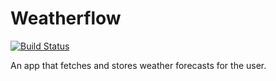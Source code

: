 # Weatherflow

[![Build Status](https://travis-ci.org/braden337/weatherflow.svg?branch=master)](https://travis-ci.org/braden337/weatherflow)

An app that fetches and stores weather forecasts for the user.

